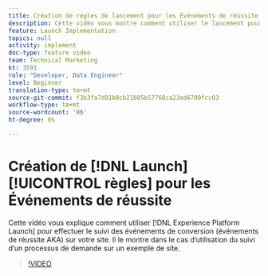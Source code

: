 ```yaml
---
title: Création de règles de lancement pour les Événements de réussite
description: Cette vidéo vous montre comment utiliser le lancement pour effectuer le suivi des événements de conversion (événements de réussite AKA) sur votre site. Il le montre dans le cas d'utilisation du suivi d'un processus de demande sur un exemple de site.
feature: Launch Implementation
topics: null
activity: implement
doc-type: feature video
team: Technical Marketing
kt: 3591
role: "Developer, Data Engineer"
level: Beginner
translation-type: tm+mt
source-git-commit: f3b3fa7d91b0cb21005b57768ca23ed6700fcc03
workflow-type: tm+mt
source-wordcount: '86'
ht-degree: 0%

---
```



# Création de [!DNL Launch] [!UICONTROL règles] pour les Événements de réussite

Cette vidéo vous explique comment utiliser [!DNL Experience Platform Launch] pour effectuer le suivi des événements de conversion (événements de réussite AKA) sur votre site. Il le montre dans le cas d’utilisation du suivi d’un processus de demande sur un exemple de site.

>[!VIDEO](https://video.tv.adobe.com/v/28778/?quality=12)
